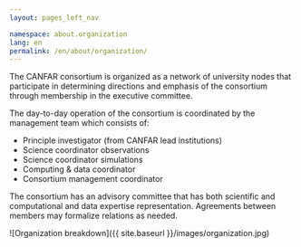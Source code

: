 ```yaml
---
layout: pages_left_nav

namespace: about.organization
lang: en
permalink: /en/about/organization/
---
```


<!-- Content start -->

The CANFAR consortium is organized as a network of university nodes that
participate in determining directions and emphasis of the consortium through
membership in the executive committee.

The day-to-day operation of the consortium is coordinated by the management team 
which consists of:

  - Principle investigator (from CANFAR lead institutions)
  - Science coordinator observations
  - Science coordinator simulations
  - Computing &amp; data coordinator
  - Consortium management coordinator

The consortium has an advisory committee that has both scientific and
computational and data expertise representation. Agreements between members
may formalize relations as needed.

![Organization breakdown]({{ site.baseurl }}/images/organization.jpg)

<!-- Content end -->